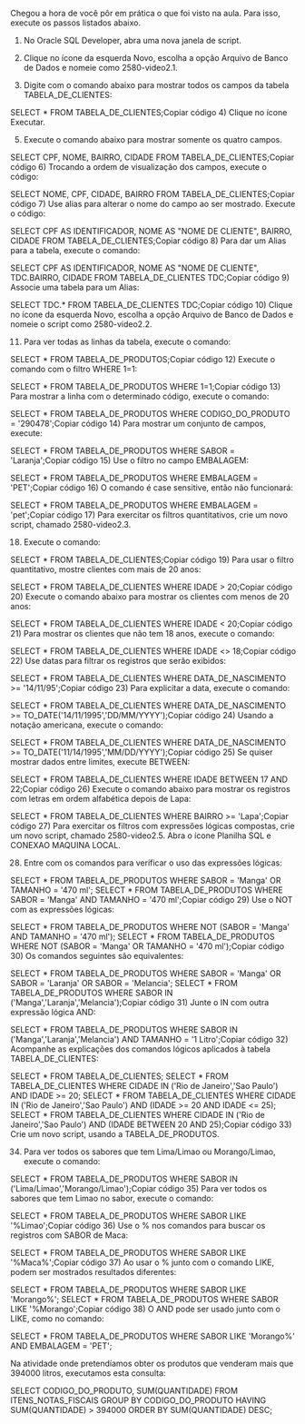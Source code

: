 Chegou a hora de você pôr em prática o que foi visto na aula. Para isso, execute os passos listados abaixo.

1) No Oracle SQL Developer, abra uma nova janela de script.

2) Clique no ícone da esquerda Novo, escolha a opção Arquivo de Banco de Dados e nomeie como 2580-video2.1.

3) Digite com o comando abaixo para mostrar todos os campos da tabela TABELA_DE_CLIENTES:

SELECT * FROM TABELA_DE_CLIENTES;Copiar código
4) Clique no ícone Executar.

5) Execute o comando abaixo para mostrar somente os quatro campos.

SELECT CPF, NOME, BAIRRO, CIDADE FROM TABELA_DE_CLIENTES;Copiar código
6) Trocando a ordem de visualização dos campos, execute o código:

SELECT NOME, CPF, CIDADE, BAIRRO FROM TABELA_DE_CLIENTES;Copiar código
7) Use alias para alterar o nome do campo ao ser mostrado. Execute o código:

SELECT CPF AS IDENTIFICADOR, NOME AS "NOME DE CLIENTE", BAIRRO, CIDADE FROM TABELA_DE_CLIENTES;Copiar código
8) Para dar um Alias para a tabela, execute o comando:

SELECT CPF AS IDENTIFICADOR, NOME AS "NOME DE CLIENTE", TDC.BAIRRO, CIDADE FROM TABELA_DE_CLIENTES TDC;Copiar código
9) Associe uma tabela para um Alias:

SELECT TDC.* FROM TABELA_DE_CLIENTES TDC;Copiar código
10) Clique no ícone da esquerda Novo, escolha a opção Arquivo de Banco de Dados e nomeie o script como 2580-video2.2.

11) Para ver todas as linhas da tabela, execute o comando:

SELECT * FROM TABELA_DE_PRODUTOS;Copiar código
12) Execute o comando com o filtro WHERE 1=1:

SELECT * FROM TABELA_DE_PRODUTOS WHERE 1=1;Copiar código
13) Para mostrar a linha com o determinado código, execute o comando:

SELECT * FROM TABELA_DE_PRODUTOS WHERE CODIGO_DO_PRODUTO = '290478';Copiar código
14) Para mostrar um conjunto de campos, execute:

SELECT * FROM TABELA_DE_PRODUTOS WHERE SABOR = 'Laranja';Copiar código
15) Use o filtro no campo EMBALAGEM:

SELECT * FROM TABELA_DE_PRODUTOS WHERE EMBALAGEM = 'PET';Copiar código
16) O comando é case sensitive, então não funcionará:

SELECT * FROM TABELA_DE_PRODUTOS WHERE EMBALAGEM = 'pet';Copiar código
17) Para exercitar os filtros quantitativos, crie um novo script, chamado 2580-video2.3.

18) Execute o comando:

SELECT * FROM TABELA_DE_CLIENTES;Copiar código
19) Para usar o filtro quantitativo, mostre clientes com mais de 20 anos:

SELECT * FROM TABELA_DE_CLIENTES WHERE IDADE > 20;Copiar código
20) Execute o comando abaixo para mostrar os clientes com menos de 20 anos:

SELECT * FROM TABELA_DE_CLIENTES WHERE IDADE < 20;Copiar código
21) Para mostrar os clientes que não tem 18 anos, execute o comando:

SELECT * FROM TABELA_DE_CLIENTES WHERE IDADE <> 18;Copiar código
22) Use datas para filtrar os registros que serão exibidos:

SELECT * FROM TABELA_DE_CLIENTES WHERE DATA_DE_NASCIMENTO >= '14/11/95';Copiar código
23) Para explicitar a data, execute o comando:

SELECT * FROM TABELA_DE_CLIENTES WHERE DATA_DE_NASCIMENTO >= TO_DATE('14/11/1995','DD/MM/YYYY');Copiar código
24) Usando a notação americana, execute o comando:

SELECT * FROM TABELA_DE_CLIENTES WHERE DATA_DE_NASCIMENTO >= TO_DATE('11/14/1995','MM/DD/YYYY');Copiar código
25) Se quiser mostrar dados entre limites, execute BETWEEN:

SELECT * FROM TABELA_DE_CLIENTES WHERE IDADE BETWEEN 17 AND 22;Copiar código
26) Execute o comando abaixo para mostrar os registros com letras em ordem alfabética depois de Lapa:

SELECT * FROM TABELA_DE_CLIENTES WHERE BAIRRO >= 'Lapa';Copiar código
27) Para exercitar os filtros com expressões lógicas compostas, crie um novo script, chamado 2580-video2.5. Abra o ícone Planilha SQL e CONEXAO MAQUINA LOCAL.

28) Entre com os comandos para verificar o uso das expressões lógicas:

SELECT * FROM TABELA_DE_PRODUTOS WHERE SABOR = 'Manga' OR TAMANHO = '470 ml';
SELECT * FROM TABELA_DE_PRODUTOS WHERE SABOR = 'Manga' AND TAMANHO = '470 ml';Copiar código
29) Use o NOT com as expressões lógicas:

SELECT * FROM TABELA_DE_PRODUTOS WHERE NOT (SABOR = 'Manga' AND TAMANHO = '470 ml');
SELECT * FROM TABELA_DE_PRODUTOS WHERE NOT (SABOR = 'Manga' OR TAMANHO = '470 ml');Copiar código
30) Os comandos seguintes são equivalentes:

SELECT * FROM TABELA_DE_PRODUTOS WHERE SABOR = 'Manga' OR SABOR = 'Laranja' OR SABOR = 'Melancia';
SELECT * FROM TABELA_DE_PRODUTOS WHERE SABOR IN ('Manga','Laranja','Melancia');Copiar código
31) Junte o IN com outra expressão lógica AND:

SELECT * FROM TABELA_DE_PRODUTOS WHERE SABOR IN ('Manga','Laranja','Melancia') AND TAMANHO = '1 Litro';Copiar código
32) Acompanhe as explicações dos comandos lógicos aplicados à tabela TABELA_DE_CLIENTES:

SELECT * FROM TABELA_DE_CLIENTES;
SELECT * FROM TABELA_DE_CLIENTES WHERE CIDADE IN ('Rio de Janeiro','Sao Paulo') AND IDADE >= 20;
SELECT * FROM TABELA_DE_CLIENTES WHERE CIDADE IN ('Rio de Janeiro','Sao Paulo') AND (IDADE >= 20 AND IDADE <= 25);
SELECT * FROM TABELA_DE_CLIENTES WHERE CIDADE IN ('Rio de Janeiro','Sao Paulo') AND (IDADE BETWEEN 20 AND 25);Copiar código
33) Crie um novo script, usando a TABELA_DE_PRODUTOS.

34) Para ver todos os sabores que tem Lima/Limao ou Morango/Limao, execute o comando:

SELECT * FROM TABELA_DE_PRODUTOS WHERE SABOR IN ('Lima/Limao','Morango/Limao');Copiar código
35) Para ver todos os sabores que tem Limao no sabor, execute o comando:

SELECT * FROM TABELA_DE_PRODUTOS WHERE SABOR LIKE '%Limao';Copiar código
36) Use o % nos comandos para buscar os registros com SABOR de Maca:

SELECT * FROM TABELA_DE_PRODUTOS WHERE SABOR LIKE '%Maca%';Copiar código
37) Ao usar o % junto com o comando LIKE, podem ser mostrados resultados diferentes:

SELECT * FROM TABELA_DE_PRODUTOS WHERE SABOR LIKE 'Morango%';
SELECT * FROM TABELA_DE_PRODUTOS WHERE SABOR LIKE '%Morango';Copiar código
38) O AND pode ser usado junto com o LIKE, como no comando:

SELECT * FROM TABELA_DE_PRODUTOS WHERE SABOR LIKE 'Morango%' AND EMBALAGEM = 'PET';

Na atividade onde pretendíamos obter os produtos que venderam mais que 394000 litros, executamos esta consulta:

SELECT CODIGO_DO_PRODUTO, SUM(QUANTIDADE) FROM ITENS_NOTAS_FISCAIS 
GROUP BY CODIGO_DO_PRODUTO HAVING SUM(QUANTIDADE) > 394000 
ORDER BY SUM(QUANTIDADE) DESC;